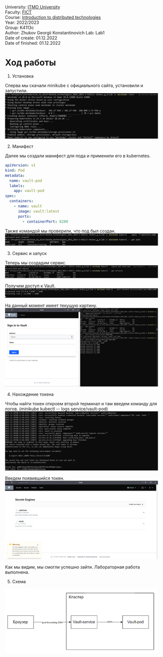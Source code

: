 University: [ITMO University](https://itmo.ru/ru/)  
Faculty: [FICT](https://fict.itmo.ru)  
Course: [Introduction to distributed technologies](https://github.com/itmo-ict-faculty/introduction-to-distributed-technologies)  
Year: 2022/2023  
Group: K4113c  
Author: Zhukov Georgii Konstantinovich
Lab: Lab1  
Date of create: 01.12.2022  
Date of finished: 01.12.2022  

# Ход работы
1) Установка  

Сперва мы скачали minikube с официального сайта, установили и запустили.
 ![minikube_start.png](screenshots/minikube_start.png)

2) Манифест

Далее мы создали манифест для пода и применили его в kubernetes. 
```yaml
apiVersion: v1
kind: Pod
metadata:
  name: vault-pod
  labels:
    app: vault-pod
spec:
  containers:
    - name: vault
      image: vault:latest
      ports:
        - containerPort: 8200
```
Также командой мы проверили, что под был создан.  
![create-pod.png](screenshots/create-pod.png)

3) Сервис и запуск

Теперь мы создадим сервис.    
![get-services.png](screenshots/get-services.png)  

Получим доступ к Vault.    
![forwarding-from-vault-pod.png](screenshots/forwarding-from-vault-pod.png)  

На данный момент имеет текущую картину.  
![sign-in-to-vault.png](screenshots/sign-in-to-vault.png)  

4) Нахождение токена

Чтобы найти токен откроем второй терминал и там введем команду для логов. (minikube kubectl -- logs service/vault-pod)   
![getting-token.png](screenshots/getting-token.png)  

Введем появившийся токен.    
![secrets-engines.png](screenshots/secrets-engines.png)  

Как мы видим, мы смогли успешно зайти. Лабораторная работа выполнена.  

5) Схема  

![scheme.png](screenshots/scheme.png)  
